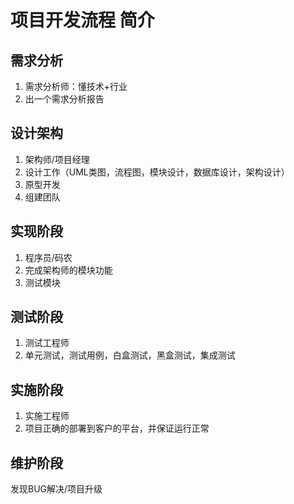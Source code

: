 # 项目开发流程 简介

## 需求分析

1. 需求分析师：懂技术+行业
2. 出一个需求分析报告

## 设计架构

1. 架构师/项目经理
2. 设计工作（UML类图，流程图，模块设计，数据库设计，架构设计）
3. 原型开发
4. 组建团队

## 实现阶段

1. 程序员/码农
2. 完成架构师的模块功能
3. 测试模块

## 测试阶段

1. 测试工程师
2. 单元测试，测试用例，白盒测试，黑盒测试，集成测试

## 实施阶段

1. 实施工程师
2. 项目正确的部署到客户的平台，并保证运行正常

## 维护阶段

发现BUG解决/项目升级